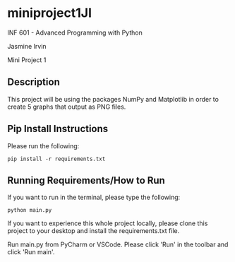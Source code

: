 # miniproject1JI

INF 601 - Advanced Programming with Python

Jasmine Irvin

Mini Project 1

## Description
This project will be using the packages NumPy and Matplotlib in order to create 5 graphs that output as PNG files.

## Pip Install Instructions
Please run the following: 
```
pip install -r requirements.txt
```
## Running Requirements/How to Run
If you want to run in the terminal, please type the following: 
```
python main.py
```
If you want to experience this whole project locally, please clone this project to your desktop and install the requirements.txt
file. 

Run main.py from PyCharm or VSCode. Please click 'Run' in the toolbar and click 'Run main'.